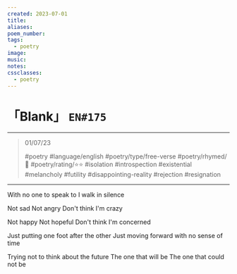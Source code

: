 ```yaml
---
created: 2023-07-01
title:
aliases:
poem_number:
tags:
  - poetry
image:
music:
notes:
cssclasses:
  - poetry
---
```

# 「Blank」 `EN#175`

---

> 01/07/23
> 
> #poetry 
> #language/english 
> #poetry/type/free-verse 
> #poetry/rhymed/🔴 
> #poetry/rating/⭐⭐
> #isolation #introspection #existential #melancholy #futility #disappointing-reality #rejection #resignation 

---

With no one to speak to
I walk in silence

Not sad
Not angry
Don't think I'm crazy

Not happy
Not hopeful
Don't think I'm concerned

Just putting one foot after the other
Just moving forward with no sense of time


Trying not to think about the future
The one that will be
The one that could not be
